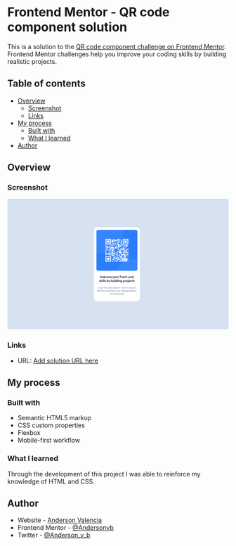 
# Frontend Mentor - QR code component solution

This is a solution to the [QR code component challenge on Frontend Mentor](https://www.frontendmentor.io/challenges/qr-code-component-iux_sIO_H). Frontend Mentor challenges help you improve your coding skills by building realistic projects. 

## Table of contents

- [Overview](#overview)
  - [Screenshot](#screenshot)
  - [Links](#links)
- [My process](#my-process)
  - [Built with](#built-with)
  - [What I learned](#what-i-learned)
- [Author](#author)


## Overview

### Screenshot

![](./screenshot.png)

### Links

- URL: [Add solution URL here](https://andersonvb.github.io/frontendmentor-qr-code-/)

## My process

### Built with

- Semantic HTML5 markup
- CSS custom properties
- Flexbox
- Mobile-first workflow

### What I learned

Through the development of this project I was able to reinforce my knowledge of HTML and CSS.


## Author

- Website - [Anderson Valencia](https://github.com/Andersonvb)
- Frontend Mentor - [@Andersonvb](https://www.frontendmentor.io/profile/Andersonvb)
- Twitter - [@Anderson_v_b](https://www.twitter.com/Anderson_v_b)